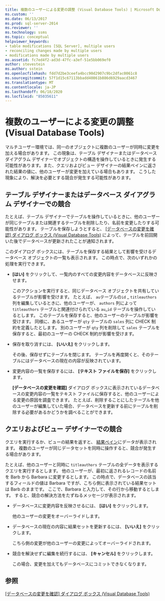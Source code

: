 ```yaml
---
title: 複数のユーザーによる変更の調整 (Visual Database Tools) | Microsoft Docs
ms.custom: ''
ms.date: 06/13/2017
ms.prod: sql-server-2014
ms.reviewer: ''
ms.technology: ssms
ms.topic: conceptual
helpviewer_keywords:
- table modifications [SQL Server], multiple users
- reconciling changes made by multiple users
- modifications made by multiple users
ms.assetid: fc7ed4f2-ad3d-47fc-a3ef-51e5bb069ef0
author: stevestein
ms.author: sstein
ms.openlocfilehash: fdd7d2be3ceefa4bcc90d2907c9bc2dfac0061c8
ms.sourcegitcommit: 57f1d15c67113bbadd40861b886d6929aacd3467
ms.translationtype: MT
ms.contentlocale: ja-JP
ms.lasthandoff: 06/18/2020
ms.locfileid: "85035611"
---
```

# <a name="reconcile-changes-made-by-multiple-users-visual-database-tools"></a>複数のユーザーによる変更の調整 (Visual Database Tools)
  マルチユーザー環境では、同一のオブジェクトに複数のユーザーが同時に変更を加える場合があります。 この現象は、テーブル デザイナーまたはデータベース ダイアグラム デザイナーでオブジェクトの構造を操作しているときに発生する可能性があります。また、クエリおよびビュー デザイナーの結果ペインに返された結果の値に、他のユーザーが変更を加えている場合もあります。 こうした現象により、解決を必要とする競合が発生する可能性があります。  
  
## <a name="conflicts-in-the-table-or-database-diagram-designers"></a>テーブル デザイナーまたはデータベース ダイアグラム デザイナーでの競合  
 たとえば、テーブル デザイナーでテーブルを操作しているときに、他のユーザーが同じテーブルまたは関連するテーブルを削除したり、名前を変更したりする可能性があります。 テーブルを保存しようとすると、 [[データベースの変更を確認] ダイアログ ボックス (Visual Database Tools)](visual-database-tools.md) によって、テーブルを前回開いた後でデータベースが更新されたことが通知されます。  
  
 このダイアログ ボックスには、テーブルを保存する結果として影響を受けるデータベース オブジェクトの一覧も表示されます。 この時点で、次のいずれかの処理を実行できます。  
  
-   **[はい]** をクリックして、一覧内のすべての変更内容をデータベースに反映させます。  
  
     このアクションを実行すると、同じデータベース オブジェクトを共有しているテーブルが影響を受けます。 たとえば、 `au`テーブルの`id` _ `titleauthors` 列を編集しているときに、他のユーザーが、 `authors` 列によって `titleauthors` テーブルと関連付けられている `au`\_`id` テーブルを操作しているとします。 このテーブルを保存すると、他のユーザーのテーブルが影響を受けます。 同様に、あるユーザーが `qty` テーブルの `sales` 列に CHECK 制約を定義したとします。 別のユーザーが `qty` 列を削除して `sales` テーブルを保存すると、最初のユーザーの CHECK 制約が影響を受けます。  
  
-   保存を取り消すには、 **[いいえ]** をクリックします。  
  
     その後、保存せずにテーブルを閉じます。 テーブルを再度開くと、そのテーブルにはデータベースの現在の内容が反映されています。  
  
-   変更内容の一覧を保存するには、 **[テキスト ファイルを保存]** をクリックします。  
  
     **[データベースの変更を確認]** ダイアログ ボックスに表示されているデータベースの変更内容の一覧をテキスト ファイルに保存すると、他のユーザーによる変更の原因を調査できます。 たとえば、削除することにしたテーブルを他のユーザーが編集していた場合、データベースを更新する前にテーブルを削除する必要があるかどうかを調べることができます。  
  
## <a name="conflicts-in-the-query-and-view-designer"></a>クエリおよびビュー デザイナーでの競合  
 クエリを実行するか、ビューの結果を返すと、 [結果ペイン](results-pane-visual-database-tools.md)にデータが表示されます。 複数のユーザーが同じデータセットを同時に操作すると、競合が発生する場合があります。  
  
 たとえば、他のユーザーと同時に `titleauthors` テーブルの全データを表示するクエリを実行するとします。 他のユーザーが、最初に返されるレコードの名前を Barb から Barbara に変更するとします。 この時点で、データベースの該当するフィールドの値は Barbara ですが、こちら側に表示されている結果セットは Barb のままです。 ここで、Barbara と入力して、その行から移動するとします。 すると、競合の解決方法をたずねるメッセージが表示されます。  
  
-   データベースに変更内容を反映させるには、 **[はい]** をクリックします。  
  
     他のユーザーの変更をオーバーライドします。  
  
-   データベースの現在の内容に結果セットを更新するには、 **[いいえ]** をクリックします。  
  
     こちら側の変更が他のユーザーの変更によってオーバーライドされます。  
  
-   競合を解決せずに編集を続行するには、 **[キャンセル]** をクリックします。  
  
     この場合、変更を加えてもデータベースにコミットできなくなります。  
  
## <a name="see-also"></a>参照  
 [[データベースの変更を確認] ダイアログ ボックス (Visual Database Tools)](visual-database-tools.md)  
  
  
